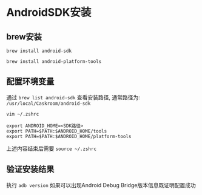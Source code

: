 # AndroidSDK安装
## brew安装
`brew install android-sdk`

`brew install android-platform-tools`
## 配置环境变量
通过 `brew list android-sdk` 查看安装路径, 通常路径为: `/usr/local/Caskroom/android-sdk`

`vim ~/.zshrc`
```
export ANDROID_HOME=<SDK路径>
export PATH=$PATH:$ANDROID_HOME/tools
export PATH=$PATH:$ANDROID_HOME/platform-tools
```
上述内容结束后需要 `source ~/.zshrc`
## 验证安装结果
执行 `adb version` 如果可以出现Android Debug Bridge版本信息既证明配置成功
